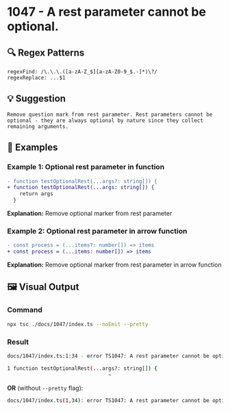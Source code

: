 # 1047 - A rest parameter cannot be optional.

## 🔍 Regex Patterns
```regex
regexFind: /\.\.\.([a-zA-Z_$][a-zA-Z0-9_$.-]*)\?/
regexReplace: ...$1
```

## 💡 Suggestion
```text
Remove question mark from rest parameter. Rest parameters cannot be optional - they are always optional by nature since they collect remaining arguments.
```

## 📝 Examples

### Example 1: Optional rest parameter in function
```diff
- function testOptionalRest(...args?: string[]) {
+ function testOptionalRest(...args: string[]) {
    return args
  }
```

**Explanation:** Remove optional marker from rest parameter

### Example 2: Optional rest parameter in arrow function
```diff
- const process = (...items?: number[]) => items
+ const process = (...items: number[]) => items
```

**Explanation:** Remove optional marker from rest parameter in arrow function

## 🖼️ Visual Output
### Command
```bash
npx tsc ./docs/1047/index.ts --noEmit --pretty
```

### Result
```bash
docs/1047/index.ts:1:34 - error TS1047: A rest parameter cannot be optional.

1 function testOptionalRest(...args?: string[]) {
                                 ~
```

**OR** (without `--pretty` flag):

```bash
docs/1047/index.ts(1,34): error TS1047: A rest parameter cannot be optional.
```
